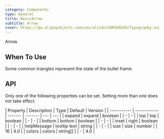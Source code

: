 ```yaml
---
category: Components
type: General
title: BasicArrow
subtitle: Arrow
cover: https://gw.alipayobjects.com/zos/alicdn/GOM1KQ24O/Typography.svg
---
```


Arrow

## When To Use

Some common triangles represent the state of the bullet frame.

## API

Only one of the following properties can be set. Setting more than one does not take effect.

| Property    | Description  | Type    | Default | Version |
| ----------- | ------------ | ------- | ------- | --- | --- |
| expand      | expand       | boolean |         | -   | -   |
| top         | top          | boolean |         | -   | -   |
| bottom      | bottom       | boolean |         | -   | -   |
| inset       | right        | boolean |         | -   | -   |
| helpMessage | tooltip text | string  |         | -   | -   |
| size | size | number  | | 16 | 4.0 |
| colors | colors | string[] | | - | 4.0 |
